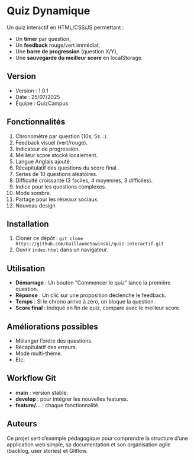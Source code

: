 # Quiz Dynamique

Un quiz interactif en HTML/CSS/JS permettant :
- Un **timer** par question,
- Un **feedback** rouge/vert immédiat,
- Une **barre de progression** (question X/Y),
- Une **sauvegarde du meilleur score** en localStorage.

## Version

- Version : 1.0.1
- Date : 25/07/2025
- Équipe : QuizCampus

## Fonctionnalités

1. Chronomètre par question (10s, 5s…).
2. Feedback visuel (vert/rouge).
3. Indicateur de progression.
4. Meilleur score stocké localement.
5. Langue Anglais ajouté.
6. Récapitulatif des questions du score final.
7. Series de 10 questions aléatoires.
8. Difficulté croissante (3 faciles, 4 moyennes, 3 difficiles).
9. Indice pour les questions complexes.
10. Mode sombre.
11. Partage pour les réseaux sociaux.
12. Nouveau design

## Installation

1. Cloner ce dépôt :
`git clone https://github.com/GuillaumeSowinski/quiz-interactif.git`
2. Ouvrir `index.html` dans un navigateur.

## Utilisation

- **Démarrage** : Un bouton “Commencer le quiz” lance la première question.
- **Réponse** : Un clic sur une proposition déclenche le feedback.
- **Temps** : Si le chrono arrive à zéro, on bloque la question.
- **Score final** : Indiqué en fin de quiz, compare avec le meilleur score.

## Améliorations possibles

- Mélanger l’ordre des questions.
- Récapitulatif des erreurs.
- Mode multi-thème.
- Etc.

## Workflow Git

- **main** : version stable.
- **develop** : pour intégrer les nouvelles features.
- **feature/…** : chaque fonctionnalité.

## Auteurs

Ce projet sert d’exemple pédagogique pour comprendre la structure d’une application web simple, sa documentation et son organisation agile (backlog, user stories) et Gitflow.